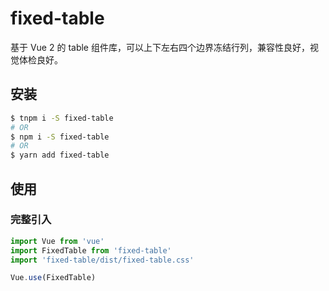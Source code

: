 # fixed-table
基于 Vue 2 的 table 组件库，可以上下左右四个边界冻结行列，兼容性良好，视觉体检良好。

## 安装

```bash
$ tnpm i -S fixed-table
# OR
$ npm i -S fixed-table
# OR
$ yarn add fixed-table
```

## 使用
### 完整引入

```js
import Vue from 'vue'
import FixedTable from 'fixed-table'
import 'fixed-table/dist/fixed-table.css'

Vue.use(FixedTable)
```


